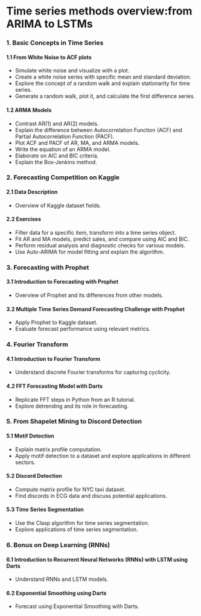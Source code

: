 # Time series methods overview:from ARIMA to LSTMs

### 1. Basic Concepts in Time Series

#### 1.1 From White Noise to ACF plots
- Simulate white noise and visualize with a plot.
- Create a white noise series with specific mean and standard deviation.
- Explore the concept of a random walk and explain stationarity for time series.
- Generate a random walk, plot it, and calculate the first difference series.

#### 1.2 ARMA Models
- Contrast AR(1) and AR(2) models.
- Explain the difference between Autocorrelation Function (ACF) and Partial Autocorrelation Function (PACF).
- Plot ACF and PACF of AR, MA, and ARMA models.
- Write the equation of an ARMA model.
- Elaborate on AIC and BIC criteria.
- Explain the Box-Jenkins method.

### 2. Forecasting Competition on Kaggle

#### 2.1 Data Description
- Overview of Kaggle dataset fields.

#### 2.2 Exercises
- Filter data for a specific item, transform into a time series object.
- Fit AR and MA models, predict sales, and compare using AIC and BIC.
- Perform residual analysis and diagnostic checks for various models.
- Use Auto-ARIMA for model fitting and explain the algorithm.

### 3. Forecasting with Prophet

#### 3.1 Introduction to Forecasting with Prophet
- Overview of Prophet and its differences from other models.

#### 3.2 Multiple Time Series Demand Forecasting Challenge with Prophet
- Apply Prophet to Kaggle dataset.
- Evaluate forecast performance using relevant metrics.

### 4. Fourier Transform

#### 4.1 Introduction to Fourier Transform
- Understand discrete Fourier transforms for capturing cyclicity.

#### 4.2 FFT Forecasting Model with Darts
- Replicate FFT steps in Python from an R tutorial.
- Explore detrending and its role in forecasting.

### 5. From Shapelet Mining to Discord Detection

#### 5.1 Motif Detection
- Explain matrix profile computation.
- Apply motif detection to a dataset and explore applications in different sectors.

#### 5.2 Discord Detection
- Compute matrix profile for NYC taxi dataset.
- Find discords in ECG data and discuss potential applications.

#### 5.3 Time Series Segmentation
- Use the Clasp algorithm for time series segmentation.
- Explore applications of time series segmentation.

### 6. Bonus on Deep Learning (RNNs)

#### 6.1 Introduction to Recurrent Neural Networks (RNNs) with LSTM using Darts
- Understand RNNs and LSTM models.

#### 6.2 Exponential Smoothing using Darts
- Forecast using Exponential Smoothing with Darts.
